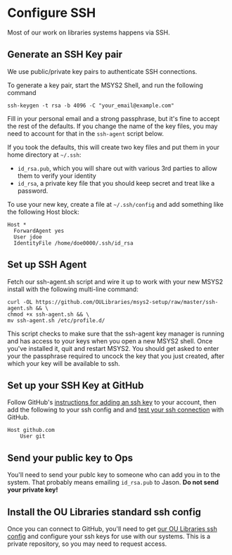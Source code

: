 # Configure SSH

Most of our work on libraries systems happens via SSH. 

## Generate an SSH Key pair

We use public/private key pairs to authenticate SSH connections. 

To generate a key pair, start the MSYS2 Shell, and run the following command  
```
ssh-keygen -t rsa -b 4096 -C "your_email@example.com"
```
Fill in your personal email and a strong passphrase, but it's fine to accept the rest of the defaults. If you change the name of the key files, you may need to account for that in the `ssh-agent` script below. 

If you took the defaults, this will create two key files and put them in your home directory at `~/.ssh`: 
* `id_rsa.pub`, which you will share out with various 3rd parties to allow them to verify your identity 
* `id_rsa`, a private key file that you should keep secret and treat like a password. 

To use your new key, create a file at `~/.ssh/config` and add something like the following Host block:

```
Host *
  ForwardAgent yes
  User jdoe
  IdentityFile /home/doe0000/.ssh/id_rsa
```



## Set up SSH Agent

Fetch our ssh-agent.sh script and wire it up to work with your new MSYS2 install with the following multi-line command:
```
curl -OL https://github.com/OULibraries/msys2-setup/raw/master/ssh-agent.sh && \
chmod +x ssh-agent.sh && \
mv ssh-agent.sh /etc/profile.d/
```
This script checks to make sure that the ssh-agent key manager is running and has access to your keys when you open a new MSYS2 shell. Once you've installed it, quit and restart MSYS2. You should get asked to enter your the passphrase required to uncock the key that you just created, after which your key will be available to ssh.  

## Set up your SSH Key at GitHub

Follow GitHub's [instructions for adding an ssh key](https://help.github.com/articles/adding-a-new-ssh-key-to-your-github-account/#platform-windows) to your account, then add the following to your ssh config and and [test your ssh connection](https://help.github.com/articles/testing-your-ssh-connection/) with GitHub.

```
Host github.com
    User git
```

## Send your public key to Ops

You'll need to send your publc key to someone who can add you in to the system. That probably means emailing `id_rsa.pub` to Jason. <b>Do not send your private key!</b>

## Install the OU Libraries standard ssh config

Once you can connect to GitHub, you'll need to get [our OU Libraries ssh config](https://github.com/OULibraries/ssh_config) and configure your ssh keys for use with our systems. This is a private repository, so you may need to request access. 
